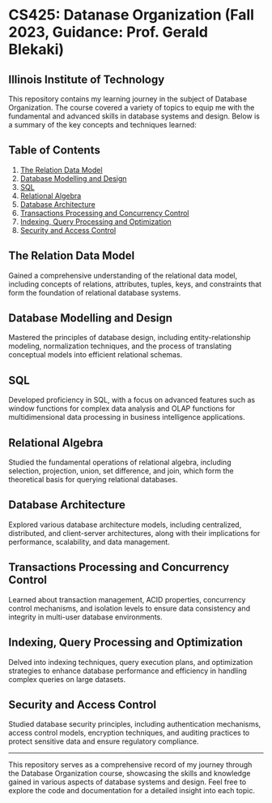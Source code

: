 # CS425: Datanase Organization (Fall 2023, Guidance: Prof. Gerald Blekaki)
## Illinois Institute of Technology

This repository contains my learning journey in the subject of Database Organization. The course covered a variety of topics to equip me with the fundamental and advanced skills in database systems and design. Below is a summary of the key concepts and techniques learned:

## Table of Contents

1. [The Relation Data Model]([#the-relational-model)
2. [Database Modelling and Design](#database-modelling-and-design)
3. [SQL](#sql)
4. [Relational Algebra](#relational-algebra)
5. [Database Architecture]([#database-architecture)
6. [Transactions Processing and Concurrency Control](#transactions-processing-and-concurrency-control)
7. [Indexing, Query Processing and Optimization](#indexing-query-processing-and-optimization)
8. [Security and Access Control](#security-and-access-control)

## The Relation Data Model

Gained a comprehensive understanding of the relational data model, including concepts of relations, attributes, tuples, keys, and constraints that form the foundation of relational database systems.

## Database Modelling and Design

Mastered the principles of database design, including entity-relationship modeling, normalization techniques, and the process of translating conceptual models into efficient relational schemas.

## SQL

Developed proficiency in SQL, with a focus on advanced features such as window functions for complex data analysis and OLAP functions for multidimensional data processing in business intelligence applications.

## Relational Algebra

Studied the fundamental operations of relational algebra, including selection, projection, union, set difference, and join, which form the theoretical basis for querying relational databases.

## Database Architecture

Explored various database architecture models, including centralized, distributed, and client-server architectures, along with their implications for performance, scalability, and data management.

## Transactions Processing and Concurrency Control

Learned about transaction management, ACID properties, concurrency control mechanisms, and isolation levels to ensure data consistency and integrity in multi-user database environments.

## Indexing, Query Processing and Optimization

Delved into indexing techniques, query execution plans, and optimization strategies to enhance database performance and efficiency in handling complex queries on large datasets.

## Security and Access Control

Studied database security principles, including authentication mechanisms, access control models, encryption techniques, and auditing practices to protect sensitive data and ensure regulatory compliance.

---

This repository serves as a comprehensive record of my journey through the Database Organization course, showcasing the skills and knowledge gained in various aspects of database systems and design. Feel free to explore the code and documentation for a detailed insight into each topic.
